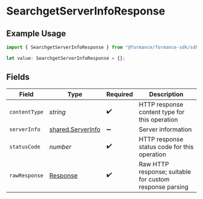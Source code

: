 # SearchgetServerInfoResponse

## Example Usage

```typescript
import { SearchgetServerInfoResponse } from "@formance/formance-sdk/sdk/models/operations";

let value: SearchgetServerInfoResponse = {};
```

## Fields

| Field                                                                 | Type                                                                  | Required                                                              | Description                                                           |
| --------------------------------------------------------------------- | --------------------------------------------------------------------- | --------------------------------------------------------------------- | --------------------------------------------------------------------- |
| `contentType`                                                         | *string*                                                              | :heavy_check_mark:                                                    | HTTP response content type for this operation                         |
| `serverInfo`                                                          | [shared.ServerInfo](../../../sdk/models/shared/serverinfo.md)         | :heavy_minus_sign:                                                    | Server information                                                    |
| `statusCode`                                                          | *number*                                                              | :heavy_check_mark:                                                    | HTTP response status code for this operation                          |
| `rawResponse`                                                         | [Response](https://developer.mozilla.org/en-US/docs/Web/API/Response) | :heavy_check_mark:                                                    | Raw HTTP response; suitable for custom response parsing               |